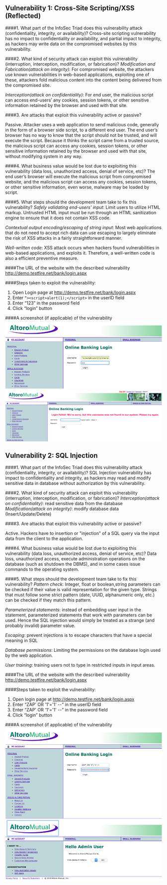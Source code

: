 ## Vulnerability 1: Cross-Site Scripting/XSS (Reflected)

####1. What part of the InfoSec Triad does this vulnerability attack (confidentiality, integrity, or availability)?
Cross-site scripting vulnerability has no impact to confidentiality or availability, and partial impact to integrity, as hackers may write data on the compromised websites by this vulnerability.

####2. What kind of security attack can exploit this vulnerability (interruption, interception, modification, or fabrication)?
*Modification and Fabrication(attack on integrity)*: For compromised website, the attackers use known vulnerabilities in web-based applications, exploiting one of these, attackers fold malicious content into the content being delivered from the compromised site.


*Interception(attack on confidentiality)*: For end user, the malicious script can access end-users’ any cookies, session tokens, or other sensitive information retained by the browser and used with that site.


####3. Are attacks that exploit this vulnerability active or passive?

Passive. Attacker uses a web application to send malicious code, generally in the form of a browser side script, to a different end user. The end user’s browser has no way to know that the script should not be trusted, and will execute the script. Because it thinks the script came from a trusted source, the malicious script can access any cookies, session tokens, or other sensitive information retained by the browser and used with that site, without modifying system in any way. 


####4. What business value would be lost due to exploiting this vulnerability (data loss, unauthorized access, denial of service, etc)?
The end user’s browser will execute the malicious script from compromised website, and the malicious script can access any cookies, session tokens, or other sensitive information, even worse, malware may be loaded by script.


####5. What steps should the development team take to fix this vulnerability?
*Safely validating end-users’ input*: Limit users to utilize HTML markup. Untrusted HTML input must be run through an HTML sanitization engine to ensure that it does not contain XSS code.


*Contextual output encoding/escaping of string input*: Most web applications that do not need to accept rich data can use escaping to largely eliminate the risk of XSS attacks in a fairly straightforward manner.


*Well-written code*: XSS attack occurs when hackers found vulnerabilities in web-based applications, and exploits it. Therefore, a well-written code is also a efficient preventive measure.


####The URL of the website with the described vulnerability
http://demo.testfire.net/bank/login.aspx


####Steps taken to exploit the vulnerability:
1. Open Login page at http://demo.testfire.net/bank/login.aspx 
2. Enter `“><script>alert(1);</script>` in the userID field
3. Enter “123” in the password field
4. Click “login” button


####A screenshot (if applicable) of the vulnerability
![](https://github.com/carolcheng124/IS2545_Deliverable5/blob/master/screenshots/xss_1%20PM.png)
![](https://github.com/carolcheng124/IS2545_Deliverable5/blob/master/screenshots/xss_2.png)

## Vulnerability 2: SQL Injection

####1. What part of the InfoSec Triad does this vulnerability attack (confidentiality, integrity, or availability)?
SQL Injection vulnerability has impact to confidentiality and integrity, as hackers may read and modify sensitive data in database without authorization by this vulnerability.

####2. What kind of security attack can exploit this vulnerability (interruption, interception, modification, or fabrication)?
*Interception(attack on confidentiality)*: read sensitive data from the database
*Modification(attack on integrity)*: modify database data (Insert/Update/Delete)

####3. Are attacks that exploit this vulnerability active or passive?

Active. Hackers have to insertion or "injection" of a SQL query via the input data from the client to the application.

####4. What business value would be lost due to exploiting this vulnerability (data loss, unauthorized access, denial of service, etc)?
Data loss, unauthorized access, execute administration operations on the database (such as shutdown the DBMS), and in some cases issue commands to the operating system.

####5. What steps should the development team take to fix this vulnerability?
*Pattern check*: Integer, float or boolean,string parameters can be checked if their value is valid representation for the given type. Strings that must follow some strict pattern (date, UUID, alphanumeric only, etc.) can be checked if they match this pattern.

*Parameterized statements*: instead of embedding user input in the statement, parameterized statements that work with parameters can be used. Hence the SQL injection would simply be treated as a strange (and probably invalid) parameter value.


*Escaping*: prevent injections is to escape characters that have a special meaning in SQL


*Database permissions*: Limiting the permissions on the database login used by the web application.


*User training*: training users not to type in restricted inputs in input areas.


####The URL of the website with the described vulnerability
http://demo.testfire.net/bank/login.aspx


####Steps taken to exploit the vulnerability:
1. Open login page at http://demo.testfire.net/bank/login.aspx
2. Enter “ZAP' OR '1'='1' --” in the userID field
3. Enter “ZAP' OR '1'='1' --” in the password field
4. Click “login” button

####A screenshot (if applicable) of the vulnerability
![](https://github.com/carolcheng124/IS2545_Deliverable5/blob/master/screenshots/SQL_injection_1.png)
![](https://github.com/carolcheng124/IS2545_Deliverable5/blob/master/screenshots/SQL_injection_2.png)

